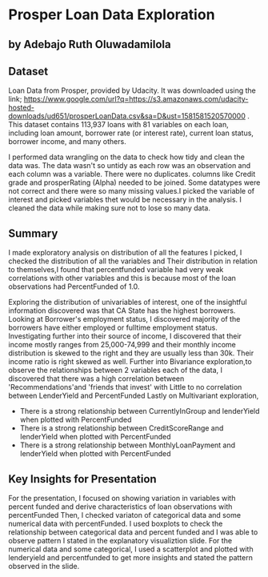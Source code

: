 # Prosper Loan Data Exploration
## by Adebajo Ruth Oluwadamilola

## Dataset

Loan Data from Prosper, provided by Udacity. It was downloaded using the link; https://www.google.com/url?q=https://s3.amazonaws.com/udacity-hosted-downloads/ud651/prosperLoanData.csv&sa=D&ust=1581581520570000 . This dataset contains 113,937 loans with 81 variables on each loan, including loan amount, borrower rate (or interest rate), current loan status, borrower income, and many others.

I performed data wrangling on the data to check how tidy and clean the data was. The data wasn't so  untidy as each row was an observation and each column was a variable. There were no duplicates. columns like Credit grade and prosperRating (Alpha) needed to be joined. Some datatypes were not correct and there were so many missing values.I picked the variable of interest and picked variables thet would be necessary in the analysis. I cleaned the data while making sure not to lose so many data. 

## Summary


I made exploratory analysis on distribution of all the features I picked, I checked the distribution of all the variables and Their distribution in relation to themselves,I found that percentfunded variable had very weak correlations with other variables and this is because most of the loan observations had PercentFunded of 1.0.

Exploring the distribution of univariables of interest, one of the insightful information discovered was that CA State has the highest borrowers. Looking at Borrower's employment status, I discovered majority of the borrowers have either employed or fulltime employment status. Investigating further into their source of income, I discovered that their income mostly ranges from 25,000-74,999 and their monthly income distribution is skewed to the right and they are usually less than 30k. Their income ratio is right skewed as well.
Further into Bivariance exploration,to observe the relationships between 2 variables each of the data, I discovered that there was a high correlation between 'Recommendations'and 'friends that invest' with Little to no correlation between LenderYield and PercentFunded
Lastly on Multivariant exploration, 
- There is a strong relationship between CurrentlyInGroup and lenderYield when plotted with PercentFunded
- There is a strong relationship between CreditScoreRange and lenderYield when plotted with PercentFunded
- There is a strong relationship between MonthlyLoanPayment and lenderYield when plotted with PercentFunded

## Key Insights for Presentation

For the presentation, I focused on showing variation in variables with percent funded and derive characteristics of loan observations with percentFunded
Then, I checked variaton of categorical data and some numerical data with percentFunded. I used boxplots to check the relationship between categorical data and percent funded and I was able to observe pattern I stated in the explanatory visualiztion slide.
For the numerical data and some categorical, I used a scatterplot and plotted with lenderyield and percentfunded to get more insights and stated the pattern observed in the slide.
